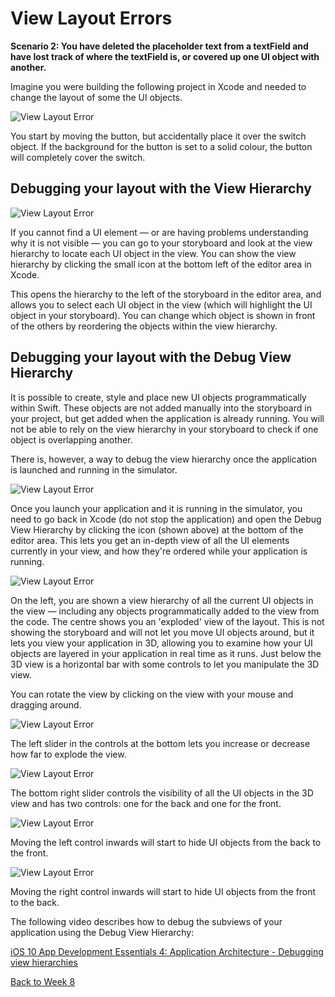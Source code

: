 # View Layout Errors

**Scenario 2: You have deleted the placeholder text from a textField and have lost track of where the textField is, or covered up one UI object with another.**

Imagine you were building the following project in Xcode and needed to change the layout of some the UI objects.

![View Layout Error](/mad9137/assets/img/LayoutError_1.png)

You start by moving the button, but accidentally place it over the switch object.  If the background for the button is set to a solid colour, the button will completely cover the switch.

## Debugging your layout with the View Hierarchy

![View Layout Error](/mad9137/assets/img/LayoutError_2.png)

If you cannot find a UI element *—* or are having problems understanding why it is not visible *—* you can go to your storyboard and look at the view hierarchy to locate each UI object in the view. You can show the view hierarchy by clicking the small icon at the bottom left of the editor area in Xcode.

This opens the hierarchy to the left of the storyboard in the editor area, and allows you to select each UI object in the view (which will highlight the UI object in your storyboard).  You can change which object is shown in front of the others by reordering the objects within the view hierarchy.

## Debugging your layout with the Debug View Hierarchy

It is possible to create, style and place new UI objects programmatically within Swift.  These objects are not added manually into the storyboard in your project, but get added when the application is already running.  You will not be able to rely on the view hierarchy in your storyboard to check if one object is overlapping another.

There is, however, a way to debug the view hierarchy once the application is launched and running in the simulator.

![View Layout Error](/mad9137/assets/img/LayoutError_2.png)

Once you launch your application and it is running in the simulator, you need to go back in Xcode (do not stop the application) and open the Debug View Hierarchy by clicking the icon (shown above) at the bottom of the editor area.  This lets you get an in-depth view of all the UI elements currently in your view, and how they're ordered while your application is running.

![View Layout Error](/mad9137/assets/img/LayoutError_3.png)

On the left, you are shown a view hierarchy of all the current UI objects in the view *—* including any objects programmatically added to the view from the code.  The centre shows you an 'exploded' view of the layout.  This is not showing the storyboard and will not let you move UI objects around, but it lets you view your application in 3D, allowing you to examine how your UI objects are layered in your application in real time as it runs.  Just below the 3D view is a horizontal bar with some controls to let you manipulate the 3D view.

You can rotate the view by clicking on the view with your mouse and dragging around.

![View Layout Error](/mad9137/assets/img/LayoutError_4.png)

The left slider in the controls at the bottom lets you increase or decrease how far to explode the view.

![View Layout Error](/mad9137/assets/img/LayoutError_5.png)

The bottom right slider controls the visibility of all the UI objects in the 3D view and has two controls: one for the back and one for the front.

![View Layout Error](/mad9137/assets/img/LayoutError_6.png)

Moving the left control inwards will start to hide UI objects from the back to the front.

![View Layout Error](/mad9137/assets/img/LayoutError_7.png)

Moving the right control inwards will start to hide UI objects from the front to the back.

The following video describes how to debug the subviews of your application using the Debug View Hierarchy:

[iOS 10 App Development Essentials 4: Application Architecture - Debugging view hierarchies](https://www.lynda.com/Swift-tutorials/Debugging-view-hierarchies/518765/550162-4.html)

[Back to Week 8](./index.md#during-class)
